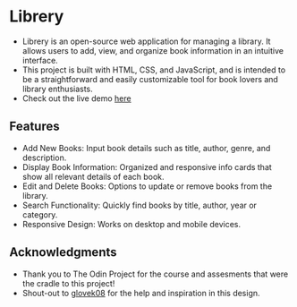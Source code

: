 # Librery
- Librery is an open-source web application for managing a library. It allows users to add, view, and organize book information in an intuitive interface.
- This project is built with HTML, CSS, and JavaScript, and is intended to be a straightforward and easily customizable tool for book lovers and library enthusiasts.
- Check out the live demo [here]()
## Features
- Add New Books: Input book details such as title, author, genre, and description.
- Display Book Information: Organized and responsive info cards that show all relevant details of each book.
- Edit and Delete Books: Options to update or remove books from the library.
- Search Functionality: Quickly find books by title, author, year or category.
- Responsive Design: Works on desktop and mobile devices.
## Acknowledgments
- Thank you to The Odin Project for the course and assesments that were the cradle to this project!
- Shout-out to [glovek08](https://github.com/glovek08) for the help and inspiration in this design.
